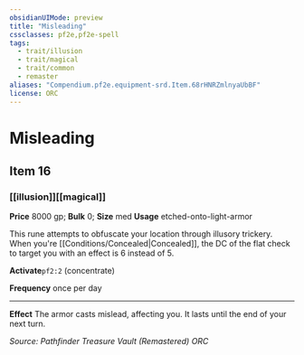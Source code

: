 ```yaml
---
obsidianUIMode: preview
title: "Misleading"
cssclasses: pf2e,pf2e-spell
tags:
  - trait/illusion
  - trait/magical
  - trait/common
  - remaster
aliases: "Compendium.pf2e.equipment-srd.Item.68rHNRZmlnyaUbBF"
license: ORC
---
```

# Misleading
## Item 16
### [[illusion]][[magical]]


**Price** 8000 gp; 
**Bulk** 0; **Size** med
**Usage** etched-onto-light-armor

This rune attempts to obfuscate your location through illusory trickery. When you're [[Conditions/Concealed|Concealed]], the DC of the flat check to target you with an effect is 6 instead of 5.

**Activate**`pf2:2` (concentrate)

**Frequency** once per day

* * *

**Effect** The armor casts mislead, affecting you. It lasts until the end of your next turn.

*Source: Pathfinder Treasure Vault (Remastered)*
*ORC*